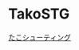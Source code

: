 # TakoSTG
[たこシューティング](https://www.amusement-creators.info/articles/event_2020/20200424/#%E3%81%9F%E3%81%93%E3%82%B7%E3%83%A5%E3%83%BC%E3%83%86%E3%82%A3%E3%83%B3%E3%82%B0)
